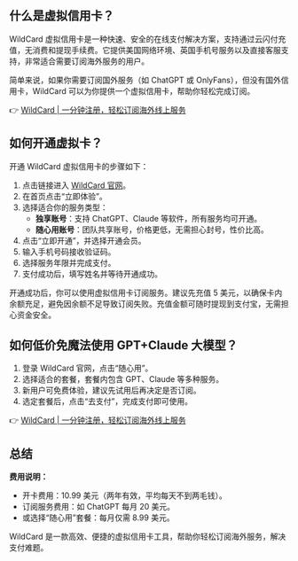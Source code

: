 ## 什么是虚拟信用卡？

WildCard 虚拟信用卡是一种快速、安全的在线支付解决方案，支持通过云闪付充值，无消费和提现手续费。它提供美国网络环境、英国手机号服务以及直接客服支持，非常适合需要订阅海外服务的用户。

简单来说，如果你需要订阅国外服务（如 ChatGPT 或 OnlyFans），但没有国外信用卡，WildCard 可以为你提供一个虚拟信用卡，帮助你轻松完成订阅。

👉 [WildCard | 一分钟注册，轻松订阅海外线上服务](https://bit.ly/bewildcard)

## 如何开通虚拟卡？

开通 WildCard 虚拟信用卡的步骤如下：

1. 点击链接进入 [WildCard 官网](https://bit.ly/bewildcard)。
2. 在首页点击“立即体验”。
3. 选择适合你的服务类型：
   - **独享账号**：支持 ChatGPT、Claude 等软件，所有服务均可开通。
   - **随心用账号**：团队共享账号，价格更低，无需担心封号，性价比高。
4. 点击“立即开通”，并选择开通会员。
5. 输入手机号码接收验证码。
6. 选择服务年限并完成支付。
7. 支付成功后，填写姓名并等待开通成功。

开通成功后，你可以使用虚拟信用卡订阅服务。建议先充值 5 美元，以确保卡内余额充足，避免因余额不足导致订阅失败。充值金额可随时提现到支付宝，无需担心资金安全。

## 如何低价免魔法使用 GPT+Claude 大模型？

1. 登录 WildCard 官网，点击“随心用”。
2. 选择适合的套餐，套餐内包含 GPT、Claude 等多种服务。
3. 新用户可免费体验，建议先试用后再决定是否订阅。
4. 选定套餐后，点击“去支付”，完成支付即可使用。

👉 [WildCard | 一分钟注册，轻松订阅海外线上服务](https://bit.ly/bewildcard)

## 总结

**费用说明：**
- 开卡费用：10.99 美元（两年有效，平均每天不到两毛钱）。
- 订阅服务费用：如 ChatGPT 每月 20 美元。
- 或选择“随心用”套餐：每月仅需 8.99 美元。

WildCard 是一款高效、便捷的虚拟信用卡工具，帮助你轻松订阅海外服务，解决支付难题。
